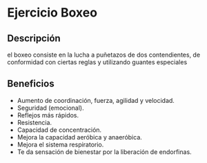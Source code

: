 # Ejercicio Boxeo

## Descripción

el boxeo consiste en la lucha a puñetazos de dos contendientes, de conformidad con ciertas reglas y utilizando guantes especiales

## Beneficios

- Aumento de coordinación, fuerza, agilidad y velocidad.
- Seguridad (emocional).
- Reflejos más rápidos.
- Resistencia.
- Capacidad de concentración.
- Mejora la capacidad aeróbica y anaeróbica.
- Mejora el sistema respiratorio.
- Te da sensación de bienestar por la liberación de endorfinas.